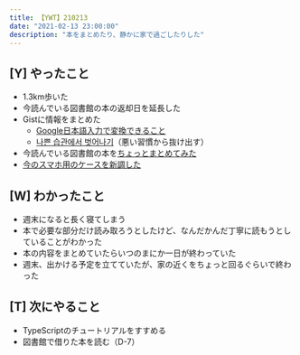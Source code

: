 ```yaml
---
title: 【YWT】210213
date: "2021-02-13 23:00:00"
description: "本をまとめたり、静かに家で過ごしたりした"
---
```


## [Y] やったこと

- 1.3km歩いた
- 今読んでいる図書館の本の返却日を延長した
- Gistに情報をまとめた
  - [Google日本語入力で変換できること](https://gist.github.com/LeeDDHH/e7cbaf57630c47821b6cba9888016b63)
  - [나쁜 습관에서 벗어나기](https://gist.github.com/LeeDDHH/936f46d14ed1c6c85f83141cd65d84d3)（悪い習慣から抜け出す）
- 今読んでいる図書館の本を[ちょっとまとめてみた](https://scrapbox.io/camomilecafe/%E3%83%87%E3%82%A3%E3%83%AC%E3%82%AF%E3%82%B7%E3%83%A7%E3%83%B3)
- [今のスマホ用のケースを新調した](https://www.amazon.co.jp/gp/product/B07XRGSNS7)

## [W] わかったこと

- 週末になると長く寝てしまう
- 本で必要な部分だけ読み取ろうとしたけど、なんだかんだ丁寧に読もうとしていることがわかった
- 本の内容をまとめていたらいつのまにか一日が終わっていた
- 週末、出かける予定を立てていたが、家の近くをちょっと回るぐらいで終わった

## [T] 次にやること

- TypeScriptのチュートリアルをすすめる
- 図書館で借りた本を読む（D-7）
